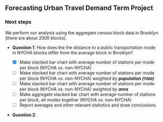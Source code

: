 ## Forecasting Urban Travel Demand Term Project

### Next steps

We perform our analysis using the aggregate census block data in Brooklyn (there are about 2000 blocks).

- **Question 1**: How does the the distance to a public transportation mode in NYCHA blocks differ from the average block in Brooklyn?

  - [X] Make stacked bar chart with average number of stations per mode per block (NYCHA vs. non-NYCHA)
  - [ ] Make stacked bar chart with average number of stations per mode per block (NYCHA vs. non-NYCHA) *weighted by **population  (`TODO`)***
  - [ ] Make stacked bar chart with average number of stations per mode per block (NYCHA vs. non-NYCHA) *weighted by **area***
  - [ ] Make aggregate stacked bar chart with average number of stations per block, all modes together (NYCHA vs. non-NYCHA)
  - [ ] Report averages and other relevant statistics and draw conclusions.
- **Question 2**:
